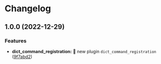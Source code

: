 # Changelog

## 1.0.0 (2022-12-29)


### Features

* **dict_command_registration:** 🎉 new plugin `dict_command_registration` ([9f7abd2](https://github.com/AnzhiZhang/MCDReforgedPlugins/commit/9f7abd230fd16968a55763d066dd1ba00478fc0d))
